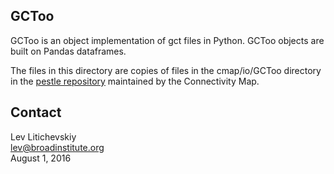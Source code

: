 GCToo
-----

GCToo is an object implementation of gct files in Python. GCToo objects are built on Pandas dataframes.  

The files in this directory are copies of files in the cmap/io/GCToo directory in the 
[pestle repository](https://github.com/cmap/pestle) maintained by the Connectivity Map.

Contact
-------
Lev Litichevskiy  
lev@broadinstitute.org  
August 1, 2016
